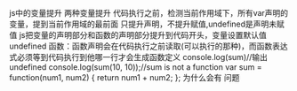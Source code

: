 js中的变量提升
两种变量提升
代码执行之前，检测当前作用域下，所有var声明的变量，提到当前作用域的最前面
只提升声明，不提升赋值,undefined是声明未赋值
js把变量的声明部分和函数的声明部分提升到代码开头，变量设置默认值undefined
函数：函数声明会在代码执行之前读取(可以执行的那种)，而函数表达式必须等到代码执行到他哪一行才会生成函数定义
        console.log(sum)//输出undefined
        console.log(sum(10, 10));//sum is not a function
        var sum = function(num1, num2) {
            return num1 + num2;        };
为什么会有
问题